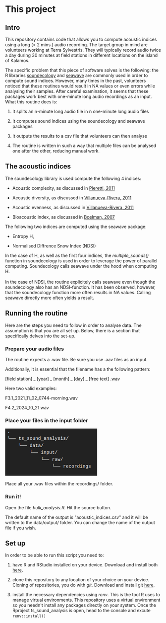 # This project

## Intro

This repository contains code that allows you to compute acoustic indices using a long (\> 2 mins.) audio recording. The target group in mind are volunteers working at Terra Sylvestris. They will typically record audio twice a day during 30 minutes at field stations in different locations on the island of Kalamos.

The specific problem that this piece of software solves is the following: the R libraries [soundecology](https://ljvillanueva.github.io/soundecology/ "R library: soundecology") and [seawave](https://jeromeecoac.r-universe.dev/seewave "R library: seawave") are commonly used in order to compute sound indices. However, many times in the past, volunteers noticed that these routines would result in NA values or even errors while analysing their samples. After careful examination, it seems that these packages work best with one-minute long audio recordings as an input. What this routine does is:

1.  It splits an n-minute long audio file in n one-minute long audio files

2.  It computes sound indices using the soundecology and seawave packages

3.  It outputs the results to a csv file that volunteers can then analyse

4.  The routine is written in such a way that multiple files can be analysed one after the other, reducing manual work.

## The acoustic indices

The soundecology library is used compute the following 4 indices:

-   Acoustic complexity, as discussed in [Pieretti, 2011](https://www.sciencedirect.com/science/article/abs/pii/S1470160X10002037 "ACI")

-   Acoustic diversity, as discussed in [Villanueva-Rivera, 2011](https://link.springer.com/article/10.1007/s10980-011-9636-9 "ADI")

-   Acoustic evenness, as discussed in [Villanueva-Rivera, 2011](https://link.springer.com/article/10.1007/s10980-011-9636-9 "ADI")

-   Bioacoustic index, as discussed in [Boelman, 2007](https://esajournals.onlinelibrary.wiley.com/doi/abs/10.1890/07-0004.1 "BIO")

The following two indices are computed using the seawave package:

-   Entropy H,

-   Normalised Diffrence Snow Index (NDSI)

In the case of H, as well as the first four indices, the *multiple_sounds()* function in soundecology is used in order to leverage the power of parallel computing. Soundecology calls seawave under the hood when computing H.\
\
In the case of NDSI, the routine explicitely calls seawave even though the soundecology also has an NDSI-function. It has been observed, however, that the soundecology function more often results in NA values. Calling seawave directly more often yields a result.

## Running the routine

Here are the steps you need to follow in order to analyse data. The assumption is that you are all set up. Below, there is a section that specifically delves into the set-up.

### Prepare your audio files

The routine expects a .wav file. Be sure you use .aav files as an input.

Additionally, it is essential that the filename has a the following pattern:

[field station] \_ [year] \_ [month] \_ [day] \_ [free text] .wav

Here two valid examples:

F3.1_2021_11_02_0744-morning.wav

F4.2_2024_10_21.wav

### Place your files in the input folder

![](images/clipboard-446625974.png)

Place all your .wav files within the recordings/ folder.

### Run it!

Open the file *bulk_analysis.R.* Hit the source button.

The default name of the output is "acoustic_indices.csv" and it will be written to the data/output/ folder. You can change the name of the output file if you wish.

## Set up

In order to be able to run this script you need to:

1.  have R and RStudio installed on your device. Download and install both [here](https://posit.co/download/rstudio-desktop/ "R/RStudio").

2.  clone this repository to any location of your choice on your device. Cloning of repositories, you do with *git.* Download and install git [here](https://git-scm.com/downloads "Git downloads").

3.  install the necessary dependencies using *renv*. This is the tool R uses to manage virtual environments. This repository uses a virtual environment so you needn't install any packages directly on your system. Once the Rproject ts_sound_analysis is open, head to the console and excute `renv::install()`
